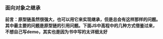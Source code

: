 ### 面向对象之继承

**前言：原型链虽然很强大，也可以用它来实现继承，但是总会有这样那样的问题。其中最主要的问题是原型链的引用问题。下面JS中高程中的几种方式借鉴过来，不想自己写demo，其实也是因为书中写的太详细太好**



